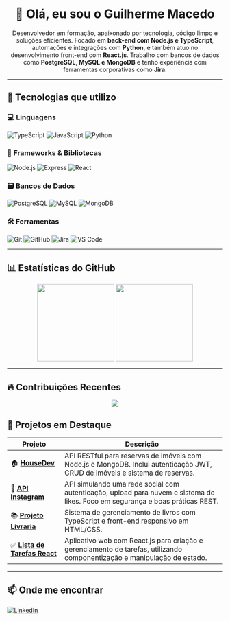 <h1 align="center">👋 Olá, eu sou o Guilherme Macedo</h1>

<p align="center">
Desenvolvedor em formação, apaixonado por tecnologia, código limpo e soluções eficientes.  
Focado em <strong>back-end com Node.js e TypeScript</strong>, automações e integrações com <strong>Python</strong>, e também atuo no desenvolvimento front-end com <strong>React.js</strong>.  
Trabalho com bancos de dados como <strong>PostgreSQL, MySQL e MongoDB</strong> e tenho experiência com ferramentas corporativas como <strong>Jira</strong>.
</p>

---

## 🚀 Tecnologias que utilizo

### 💻 Linguagens  
![TypeScript](https://img.shields.io/badge/-TypeScript-3178c6?style=flat&logo=typescript&logoColor=white)
![JavaScript](https://img.shields.io/badge/-JavaScript-f7df1e?style=flat&logo=javascript&logoColor=black)
![Python](https://img.shields.io/badge/-Python-3776AB?style=flat&logo=python&logoColor=white)

### 🧰 Frameworks & Bibliotecas  
![Node.js](https://img.shields.io/badge/-Node.js-339933?style=flat&logo=node.js&logoColor=white)
![Express](https://img.shields.io/badge/-Express-000000?style=flat&logo=express&logoColor=white)
![React](https://img.shields.io/badge/-React-61DAFB?style=flat&logo=react&logoColor=black)

### 🗃️ Bancos de Dados  
![PostgreSQL](https://img.shields.io/badge/-PostgreSQL-336791?style=flat&logo=postgresql&logoColor=white)
![MySQL](https://img.shields.io/badge/-MySQL-00758F?style=flat&logo=mysql&logoColor=white)
![MongoDB](https://img.shields.io/badge/-MongoDB-47A248?style=flat&logo=mongodb&logoColor=white)

### 🛠️ Ferramentas  
![Git](https://img.shields.io/badge/-Git-F05032?style=flat&logo=git&logoColor=white)
![GitHub](https://img.shields.io/badge/-GitHub-181717?style=flat&logo=github&logoColor=white)
![Jira](https://img.shields.io/badge/-Jira-0052CC?style=flat&logo=jira&logoColor=white)
![VS Code](https://img.shields.io/badge/-VSCode-007ACC?style=flat&logo=visual-studio-code&logoColor=white)

---

## 📊 Estatísticas do GitHub

<div align="center">
  <img height="180em" src="https://github-readme-stats.vercel.app/api?username=macedoguilherme12&show_icons=true&theme=tokyonight&count_private=true&hide_border=true" />
  <img height="180em" src="https://github-readme-stats.vercel.app/api/top-langs/?username=macedoguilherme12&layout=compact&theme=tokyonight&hide_border=true&langs_count=8" />
</div>

---

## 🔥 Contribuições Recentes

<p align="center">
  <img src="https://github-readme-streak-stats.herokuapp.com/?user=macedoguilherme12&theme=tokyonight&hide_border=true"/>
</p>


## 🧩 Projetos em Destaque

| Projeto | Descrição |
|--------|-----------|
| 🏠 [**HouseDev**](https://github.com/MacedoGuilherme12/HouseDev) | API RESTful para reservas de imóveis com Node.js e MongoDB. Inclui autenticação JWT, CRUD de imóveis e sistema de reservas. |
| 📸 [**API Instagram**](https://github.com/MacedoGuilherme12/API-Instagram) | API simulando uma rede social com autenticação, upload para nuvem e sistema de likes. Foco em segurança e boas práticas REST. |
| 📚 [**Projeto Livraria**](https://github.com/MacedoGuilherme12/Projeto-Livraria) | Sistema de gerenciamento de livros com TypeScript e front-end responsivo em HTML/CSS. |
| ✅ [**Lista de Tarefas React**](https://github.com/MacedoGuilherme12/ListaDeTarefas) | Aplicativo web com React.js para criação e gerenciamento de tarefas, utilizando componentização e manipulação de estado. |

---

## 📫 Onde me encontrar

[![LinkedIn](https://img.shields.io/badge/-LinkedIn-0077B5?style=flat&logo=linkedin&logoColor=white)](https://www.linkedin.com/in/guilherme-macedo12/)
